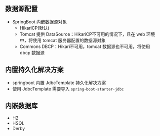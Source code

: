 ## 数据源配置
- SpringBoot 内嵌数据源对象
    - HikariCP(默认)
    - Tomcat 提供 DataSource：HikariCP不可用的情况下，且在 web 环境中，将使用 tomcat 服务器配置的数据源对象
    - Commons DBCP：Hikari不可用，tomcat 数据源也不可用，将使用 dbcp 数据源
  
## 内置持久化解决方案
- springboot 内置 JdbcTemplate 持久化解决方案
- 使用 JdbcTemplate 需要导入 `spring-boot-starter-jdbc`

## 内嵌数据库
- H2
- HSQL
- Derby